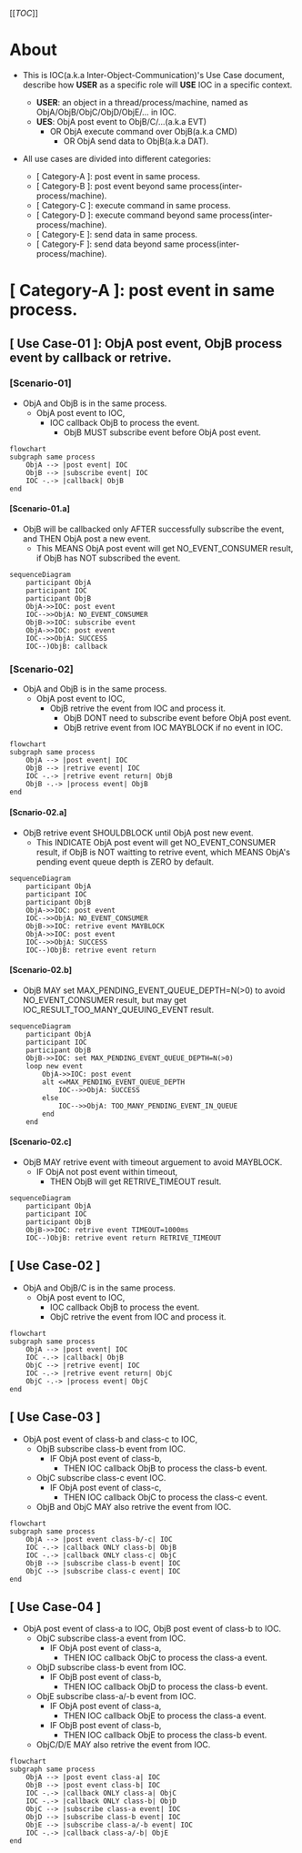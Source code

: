 [[_TOC_]]

# About
* This is IOC(a.k.a Inter-Object-Communication)'s Use Case document, describe how **USER** as a specific role will **USE** IOC in a specific context.
    * **USER**: an object in a thread/process/machine, named as ObjA/ObjB/ObjC/ObjD/ObjE/... in IOC.
    * **UES**: ObjA post event to ObjB/C/...(a.k.a EVT) 
        * OR ObjA execute command over ObjB(a.k.a CMD) 
            * OR ObjA send data to ObjB(a.k.a DAT).

* All use cases are divided into different categories:
    * [ Category-A ]: post event in same process.
    * [ Category-B ]: post event beyond same process(inter-process/machine).
    * [ Category-C ]: execute command in same process.
    * [ Category-D ]: execute command beyond same process(inter-process/machine).
    * [ Category-E ]: send data in same process.
    * [ Category-F ]: send data beyond same process(inter-process/machine).


# [ Category-A ]: post event in same process.
## [ Use Case-01 ]: ObjA post event, ObjB process event by callback or retrive.
### [Scenario-01]
* ObjA and ObjB is in the same process.
    * ObjA post event to IOC,
        * IOC callback ObjB to process the event.
            * ObjB MUST subscribe event before ObjA post event.
```mermaid
flowchart
subgraph same process
    ObjA --> |post event| IOC
    ObjB --> |subscribe event| IOC
    IOC -.-> |callback| ObjB
end
```

#### [Scenario-01.a]
* ObjB will be callbacked only AFTER successfully subscribe the event, and THEN ObjA post a new event.
    * This MEANS ObjA post event will get NO_EVENT_CONSUMER result, if ObjB has NOT subscribed the event.

```mermaid
sequenceDiagram
    participant ObjA
    participant IOC
    participant ObjB
    ObjA->>IOC: post event
    IOC-->>ObjA: NO_EVENT_CONSUMER
    ObjB->>IOC: subscribe event
    ObjA->>IOC: post event
    IOC-->>ObjA: SUCCESS
    IOC--)ObjB: callback
```

### [Scenario-02]
* ObjA and ObjB is in the same process.
    * ObjA post event to IOC,
        * ObjB retrive the event from IOC and process it.
            * ObjB DONT need to subscribe event before ObjA post event.
            * ObjB retrive event from IOC MAYBLOCK if no event in IOC.

```mermaid
flowchart
subgraph same process
    ObjA --> |post event| IOC
    ObjB --> |retrive event| IOC
    IOC -.-> |retrive event return| ObjB
    ObjB -.-> |process event| ObjB
end
```

#### [Scnario-02.a]
* ObjB retrive event SHOULDBLOCK until ObjA post new event.
    * This INDICATE ObjA post event will get NO_EVENT_CONSUMER result, if ObjB is NOT waitting to retrive event, which MEANS ObjA's pending event queue depth is ZERO by default.
    
```mermaid
sequenceDiagram
    participant ObjA
    participant IOC
    participant ObjB
    ObjA->>IOC: post event
    IOC-->>ObjA: NO_EVENT_CONSUMER
    ObjB->>IOC: retrive event MAYBLOCK
    ObjA->>IOC: post event
    IOC-->>ObjA: SUCCESS
    IOC--)ObjB: retrive event return
```

#### [Scenario-02.b]
* ObjB MAY set MAX_PENDING_EVENT_QUEUE_DEPTH=N(>0) to avoid NO_EVENT_CONSUMER result, but may get IOC_RESULT_TOO_MANY_QUEUING_EVENT result. 

```mermaid
sequenceDiagram
    participant ObjA
    participant IOC
    participant ObjB
    ObjB->>IOC: set MAX_PENDING_EVENT_QUEUE_DEPTH=N(>0)
    loop new event
        ObjA->>IOC: post event
        alt <=MAX_PENDING_EVENT_QUEUE_DEPTH
            IOC-->>ObjA: SUCCESS
        else
            IOC-->>ObjA: TOO_MANY_PENDING_EVENT_IN_QUEUE
        end
    end
```

#### [Scenario-02.c]
* ObjB MAY retrive event with timeout arguement to avoid MAYBLOCK.
    * IF ObjA not post event within timeout, 
        * THEN ObjB will get RETRIVE_TIMEOUT result.

```mermaid
sequenceDiagram
    participant ObjA
    participant IOC
    participant ObjB
    ObjB->>IOC: retrive event TIMEOUT=1000ms
    IOC--)ObjB: retrive event return RETRIVE_TIMEOUT

```


## [ Use Case-02 ]
* ObjA and ObjB/C is in the same process.
    * ObjA post event to IOC,
        * IOC callback ObjB to process the event.
        * ObjC retrive the event from IOC and process it.
```mermaid
flowchart
subgraph same process
    ObjA --> |post event| IOC
    IOC -.-> |callback| ObjB
    ObjC --> |retrive event| IOC
    IOC -.-> |retrive event return| ObjC
    ObjC -.-> |process event| ObjC
end
```

## [ Use Case-03 ]
* ObjA post event of class-b and class-c to IOC,
    * ObjB subscribe class-b event from IOC.
        * IF ObjA post event of class-b,
            * THEN IOC callback ObjB to process the class-b event.
    * ObjC subscribe class-c event IOC.
        * IF ObjA post event of class-c,
            * THEN IOC callback ObjC to process the class-c event.
    * ObjB and ObjC MAY also retrive the event from IOC.
```mermaid
flowchart
subgraph same process
    ObjA --> |post event class-b/-c| IOC
    IOC -.-> |callback ONLY class-b| ObjB
    IOC -.-> |callback ONLY class-c| ObjC
    ObjB --> |subscribe class-b event| IOC
    ObjC --> |subscribe class-c event| IOC
end
```

## [ Use Case-04 ]
* ObjA post event of class-a to IOC, ObjB post event of class-b to IOC.
    * ObjC subscribe class-a event from IOC.
        * IF ObjA post event of class-a,
            * THEN IOC callback ObjC to process the class-a event.
    * ObjD subscribe class-b event from IOC.
        * IF ObjB post event of class-b,
            * THEN IOC callback ObjD to process the class-b event.
    * ObjE subscribe class-a/-b event from IOC.
        * IF ObjA post event of class-a,
            * THEN IOC callback ObjE to process the class-a event.
        * IF ObjB post event of class-b,
            * THEN IOC callback ObjE to process the class-b event.
    * ObjC/D/E MAY also retrive the event from IOC.
```mermaid
flowchart
subgraph same process
    ObjA --> |post event class-a| IOC
    ObjB --> |post event class-b| IOC
    IOC -.-> |callback ONLY class-a| ObjC
    IOC -.-> |callback ONLY class-b| ObjD
    ObjC --> |subscribe class-a event| IOC
    ObjD --> |subscribe class-b event| IOC
    ObjE --> |subscribe class-a/-b event| IOC
    IOC -.-> |callback class-a/-b| ObjE
end
```
